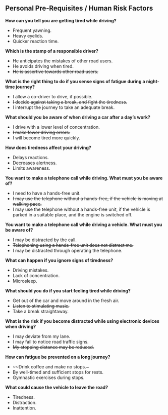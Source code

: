 ## Personal Pre-Requisites / Human Risk Factors

**How can you tell you are getting tired while driving?**
- Frequent yawning.
- Heavy eyelids.
- Quicker reaction time.

**Which is the stamp of a responsible driver?**
- He anticipates the mistakes of other road users.
- He avoids driving when tired.
- ~~He is assertive towards other road users.~~ 

**What is the right thing to do if you sense signs of fatigue during a night-time journey?**
- I allow a co-driver to drive, if possible.
- ~~I decide against taking a break, and fight the tiredness.~~
- I interrupt the journey to take an adequate break. 

**What should you be aware of when driving a car after a day’s work?**
- I drive with a lower level of concentration.
- ~~I make fewer driving errors.~~
- I will become tired more quickly.

**How does tiredness affect your driving?**
- Delays reactions.
- Decreases alertness.
- Limits awareness.

**You want to make a telephone call while driving. What must you be aware of?**
- I need to have a hands-free unit.
- ~~I may use the telephone without a hands-free, if the vehicle is moving at walking pace.~~
- I may use the telephone without a hands-free unit, if the vehicle is parked in a suitable place, and the engine is switched off. 

**You want to make a telephone call while driving a vehicle. What must you be aware of?**
- I may be distracted by the call.
- ~~Telephoning using a hands-free unit does not distract me.~~
- I may be distracted through operating the telephone.

**What can happen if you ignore signs of tiredness?**
- Driving mistakes.
- Lack of concentration.
- Microsleep.

**What should you do if you start feeling tired while driving?**
- Get out of the car and move around in the fresh air.
- ~~Listen to stimulating music.~~
- Take a break straightaway. 

**What is the risk if you become distracted while using electronic devices when driving?**
- I may deviate from my lane.
- I may fail to notice road traffic signs.
- ~~My stopping distance may be reduced.~~

**How can fatigue be prevented on a long journey?**
- ~~Drink coffee and make no stops.~
- By well-timed and sufficient stops for rests.
- Gymnastic exercises during stops.

**What could cause the vehicle to leave the road?**
- Tiredness.
- Distraction.
- Inattention.






















